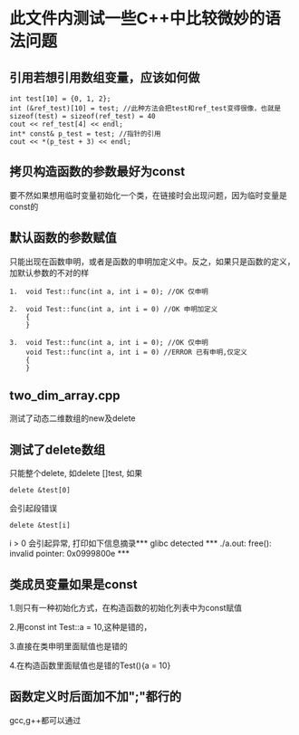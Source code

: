 此文件内测试一些C++中比较微妙的语法问题
======================================


引用若想引用数组变量，应该如何做
--------------------------------

	int test[10] = {0, 1, 2}; 
	int (&ref_test)[10] = test; //此种方法会把test和ref_test变得很像，也就是sizeof(test) = sizeof(ref_test) = 40
	cout << ref_test[4] << endl;
	int* const& p_test = test; //指针的引用
	cout << *(p_test + 3) << endl;

拷贝构造函数的参数最好为const
-----------------------------
要不然如果想用临时变量初始化一个类，在链接时会出现问题，因为临时变量是const的

默认函数的参数赋值
------------------
只能出现在函数申明，或者是函数的申明加定义中。反之，如果只是函数的定义，加默认参数的不对的样

	1.  void Test::func(int a, int i = 0); //OK 仅申明

	2.	void Test::func(int a, int i = 0) //OK 申明加定义
		{
		}

	3.  void Test::func(int a, int i = 0); //OK 仅申明
		void Test::func(int a, int i = 0) //ERROR 已有申明,仅定义
		{
		}

two_dim_array.cpp
-----------------
测试了动态二维数组的new及delete

测试了delete数组
-----------------
只能整个delete, 如delete []test, 如果

	delete &test[0]
	
会引起段错误 

	delete &test[i]

i > 0 会引起异常, 打印如下信息摘录*** glibc detected *** ./a.out: free(): invalid pointer: 0x0999800e *** 

类成员变量如果是const
---------------------

1.则只有一种初始化方式，在构造函数的初始化列表中为const赋值

2.用const int Test::a = 10,这种是错的，

3.直接在类申明里面赋值也是错的

4.在构造函数里面赋值也是错的Test(){a = 10}

函数定义时后面加不加";"都行的
----------------------------
gcc,g++都可以通过
